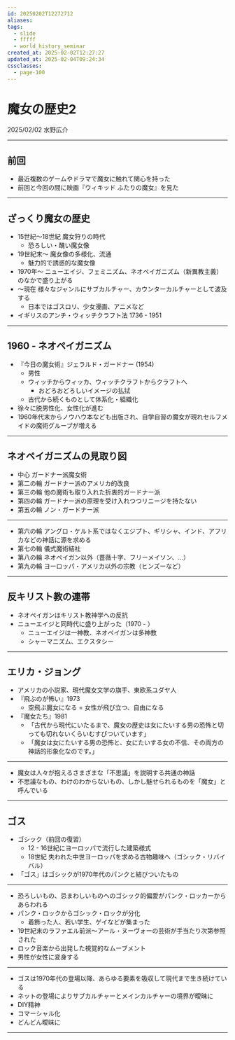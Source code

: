 ```yaml
---
id: 20250202T12272712
aliases: 
tags:
  - slide
  - fffff
  - world_history_seminar
created_at: 2025-02-02T12:27:27
updated_at: 2025-02-04T09:24:34
cssclasses:
  - page-100
---
```


# 魔女の歴史2
2025/02/02
水野広介

---

## 前回
- 最近複数のゲームやドラマで魔女に触れて関心を持った
- 前回と今回の間に映画『ウィキッド ふたりの魔女』を見た
---
## ざっくり魔女の歴史
- 15世紀〜18世紀 魔女狩りの時代
	- 恐ろしい・醜い魔女像
- 19世紀末〜 魔女像の多様化、流通
	- 魅力的で誘惑的な魔女像
- 1970年〜 ニューエイジ、フェミニズム、ネオペイガニズム（新異教主義）のなかで盛り上がる
- 〜現在 様々なジャンルにサブカルチャー、カウンターカルチャーとして波及する
	- 日本ではゴスロリ、少女漫画、アニメなど
- イギリスのアンチ・ウィッチクラフト法 1736 - 1951
---
## 1960 - ネオペイガニズム
- 『今日の魔女術』ジェラルド・ガードナー (1954) 
	- 男性
	- ウィッチからウィッカ、ウィッチクラフトからクラフトへ
		- おどろおどろしいイメージの払拭
	- 古代から続くものとして体系化・組織化
- 徐々に脱男性化、女性化が進む
- 1960年代末からノウハウ本なども出版され、自学自習の魔女が現れセルフメイドの魔術グループが増える
---
## ネオペイガニズムの見取り図
- 中心 ガードナー派魔女術
- 第二の輪 ガードナー派のアメリカ的改良
- 第三の輪 他の魔術も取り入れた折衷的ガードナー派
- 第四の輪 ガードナー派の原理を受け入れつつリニージを持たない
- 第五の輪 ノン・ガードナー派
---
- 第六の輪 アングロ・ケルト系ではなくエジプト、ギリシャ、インド、アフリカなどの神話に源を求める
- 第七の輪 儀式魔術結社
- 第八の輪 ネオペイガン以外（薔薇十字、フリーメイソン、…）
- 第九の輪 ヨーロッパ・アメリカ以外の宗教（ヒンズーなど）
---
## 反キリスト教の連帯
- ネオペイガンはキリスト教神学への反抗
- ニューエイジと同時代に盛り上がった（1970 - ）
	- ニューエイジは一神教、ネオペイガンは多神教
	- シャーマニズム、エクスタシー
---
## エリカ・ジョング
- アメリカの小説家、現代魔女文学の旗手、東欧系ユダヤ人
- 『飛ぶのが怖い』1973
	- 空飛ぶ魔女になる = 女性が飛び立つ、自由になる
- 『魔女たち』1981
	- 「古代から現代にいたるまで、魔女の歴史は女にたいする男の恐怖と切っても切れないくらいむすびついています」
	- 「魔女は女にたいする男の恐怖と、女にたいする女の不信、その両方の神話的形象化なのです。」
---
- 魔女は人々が抱えるさまざまな「不思議」を説明する共通の神話
- 不思議なもの、わけのわからないもの、しかし魅せられるものを「魔女」と呼んでいる
---
## ゴス
- ゴシック（前回の復習）
	- 12 - 16世紀にヨーロッパで流行した建築様式
	- 18世紀 失われた中世ヨーロッパを求める古物趣味へ（ゴシック・リバイバル）
- 「ゴス」はゴシックが1970年代のパンクと結びついたもの
---
- 恐ろしいもの、忌まわしいものへのゴシック的偏愛がパンク・ロッカーからあらわれる
- パンク・ロックからゴシック・ロックが分化
	- 着飾った人、若い学生、ゲイなどが集まった
- 19世紀末のラファエル前派〜アール・ヌーヴォーの芸術が手当たり次第参照された
- ロック音楽から出発した視覚的なムーブメント
- 男性が女性に変身する
---
- ゴスは1970年代の登場以降、あらゆる要素を吸収して現代まで生き続けている
- ネットの登場によりサブカルチャーとメインカルチャーの境界が曖昧に
- DIY精神
- コマーシャル化
- どんどん曖昧に
---